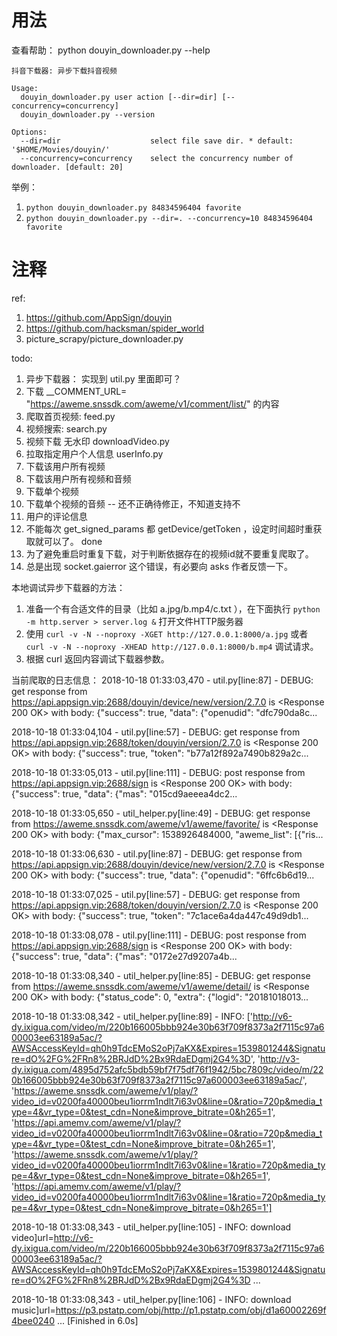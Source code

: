 


# 用法
查看帮助： python douyin_downloader.py --help
```
抖音下载器: 异步下载抖音视频

Usage:
  douyin_downloader.py user action [--dir=dir] [--concurrency=concurrency]
  douyin_downloader.py --version

Options:
  --dir=dir                    select file save dir. * default: '$HOME/Movies/douyin/'
  --concurrency=concurrency    select the concurrency number of downloader. [default: 20]
```
举例：
1. `python douyin_downloader.py 84834596404 favorite`
2. `python douyin_downloader.py --dir=. --concurrency=10 84834596404 favorite`



# 注释



ref: 
1. https://github.com/AppSign/douyin
2. https://github.com/hacksman/spider_world
3. picture_scrapy/picture_downloader.py

todo:
1. 异步下载器： 实现到 util.py 里面即可？
2. 下载 __COMMENT_URL= "https://aweme.snssdk.com/aweme/v1/comment/list/" 的内容
3. 爬取首页视频: feed.py
4. 视频搜索: search.py
5. 视频下载 无水印 downloadVideo.py
6. 拉取指定用户个人信息 userInfo.py
7. 下载该用户所有视频
8. 下载该用户所有视频和音频
9. 下载单个视频
10. 下载单个视频的音频 -- 还不正确待修正，不知道支持不
11. 用户的评论信息
12. 不能每次 get_signed_params 都 getDevice/getToken ，设定时间超时重获取就可以了。 done
13. 为了避免重启时重复下载，对于判断依据存在的视频id就不要重复爬取了。
14. 总是出现 socket.gaierror 这个错误，有必要向 asks 作者反馈一下。


本地调试异步下载器的方法：
1. 准备一个有合适文件的目录（比如 a.jpg/b.mp4/c.txt ），在下面执行 `python -m http.server > server.log &` 打开文件HTTP服务器
2. 使用 `curl -v -N --noproxy -XGET http://127.0.0.1:8000/a.jpg` 或者 `curl -v -N --noproxy -XHEAD http://127.0.0.1:8000/b.mp4` 调试请求。
3. 根据 curl 返回内容调试下载器参数。





当前爬取的日志信息：
2018-10-18 01:33:03,470 - util.py[line:87] - DEBUG: get response from https://api.appsign.vip:2688/douyin/device/new/version/2.7.0 is <Response 200 OK> with body: {"success": true, "data": {"openudid": "dfc790da8c...

2018-10-18 01:33:04,104 - util.py[line:57] - DEBUG: get response from https://api.appsign.vip:2688/token/douyin/version/2.7.0 is <Response 200 OK> with body: {"success": true, "token": "b77a12f892a7490b829a2c...

2018-10-18 01:33:05,013 - util.py[line:111] - DEBUG: post response from https://api.appsign.vip:2688/sign is <Response 200 OK> with body: {"success": true, "data": {"mas": "015cd9aeeea4dc2...

2018-10-18 01:33:05,650 - util_helper.py[line:49] - DEBUG: get response from https://aweme.snssdk.com/aweme/v1/aweme/favorite/ is <Response 200 OK> with body: {"max_cursor": 1538926484000, "aweme_list": [{"ris...

2018-10-18 01:33:06,630 - util.py[line:87] - DEBUG: get response from https://api.appsign.vip:2688/douyin/device/new/version/2.7.0 is <Response 200 OK> with body: {"success": true, "data": {"openudid": "6ffc6b6d19...

2018-10-18 01:33:07,025 - util.py[line:57] - DEBUG: get response from https://api.appsign.vip:2688/token/douyin/version/2.7.0 is <Response 200 OK> with body: {"success": true, "token": "7c1ace6a4da447c49d9db1...

2018-10-18 01:33:08,078 - util.py[line:111] - DEBUG: post response from https://api.appsign.vip:2688/sign is <Response 200 OK> with body: {"success": true, "data": {"mas": "0172e27d9207a4b...

2018-10-18 01:33:08,340 - util_helper.py[line:85] - DEBUG: get response from https://aweme.snssdk.com/aweme/v1/aweme/detail/ is <Response 200 OK> with body: {"status_code": 0, "extra": {"logid": "20181018013...

2018-10-18 01:33:08,342 - util_helper.py[line:89] - INFO: ['http://v6-dy.ixigua.com/video/m/220b166005bbb924e30b63f709f8373a2f7115c97a600003ee63189a5ac/?AWSAccessKeyId=qh0h9TdcEMoS2oPj7aKX&Expires=1539801244&Signature=dO%2FG%2FRn8%2BRJdD%2Bx9RdaEDgmj2G4%3D', 'http://v3-dy.ixigua.com/4895d752afc5bdb59bf7f75df76f1942/5bc7809c/video/m/220b166005bbb924e30b63f709f8373a2f7115c97a600003ee63189a5ac/', 'https://aweme.snssdk.com/aweme/v1/play/?video_id=v0200fa40000beu1iorrm1ndlt7i63v0&line=0&ratio=720p&media_type=4&vr_type=0&test_cdn=None&improve_bitrate=0&h265=1', 'https://api.amemv.com/aweme/v1/play/?video_id=v0200fa40000beu1iorrm1ndlt7i63v0&line=0&ratio=720p&media_type=4&vr_type=0&test_cdn=None&improve_bitrate=0&h265=1', 'https://aweme.snssdk.com/aweme/v1/play/?video_id=v0200fa40000beu1iorrm1ndlt7i63v0&line=1&ratio=720p&media_type=4&vr_type=0&test_cdn=None&improve_bitrate=0&h265=1', 'https://api.amemv.com/aweme/v1/play/?video_id=v0200fa40000beu1iorrm1ndlt7i63v0&line=1&ratio=720p&media_type=4&vr_type=0&test_cdn=None&improve_bitrate=0&h265=1']

2018-10-18 01:33:08,343 - util_helper.py[line:105] - INFO: download video]url=http://v6-dy.ixigua.com/video/m/220b166005bbb924e30b63f709f8373a2f7115c97a600003ee63189a5ac/?AWSAccessKeyId=qh0h9TdcEMoS2oPj7aKX&Expires=1539801244&Signature=dO%2FG%2FRn8%2BRJdD%2Bx9RdaEDgmj2G4%3D ...

2018-10-18 01:33:08,343 - util_helper.py[line:106] - INFO: download music]url=https://p3.pstatp.com/obj/http://p1.pstatp.com/obj/d1a60002269f4bee0240 ...
[Finished in 6.0s]



